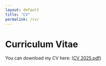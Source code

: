 ```yaml
---
layout: default
title: "CV"
permalink: /cv/
---
```


# Curriculum Vitae

You can download my CV here: ([CV 2025.pdf](https://github.com/user-attachments/files/21916503/CV.2025.pdf))
